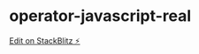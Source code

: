 # operator-javascript-real

[Edit on StackBlitz ⚡️](https://stackblitz.com/edit/web-platform-kzbfbi)